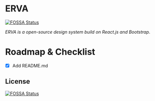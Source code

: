 # ERVA
[![FOSSA Status](https://app.fossa.io/api/projects/git%2Bgithub.com%2Frektra-network%2FERVA.svg?type=shield)](https://app.fossa.io/projects/git%2Bgithub.com%2Frektra-network%2FERVA?ref=badge_shield)


*ERVA is a open-source design system build on React.js and Bootstrap*.

# Roadmap & Checklist
- [x] Add README.md


## License
[![FOSSA Status](https://app.fossa.io/api/projects/git%2Bgithub.com%2Frektra-network%2FERVA.svg?type=large)](https://app.fossa.io/projects/git%2Bgithub.com%2Frektra-network%2FERVA?ref=badge_large)